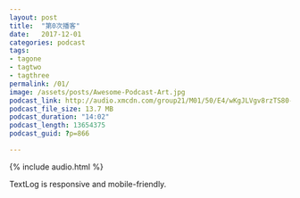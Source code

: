 ```yaml
---
layout: post
title:  "第0次播客"
date:   2017-12-01
categories: podcast
tags:
- tagone
- tagtwo
- tagthree
permalink: /01/
image: /assets/posts/Awesome-Podcast-Art.jpg
podcast_link: http://audio.xmcdn.com/group21/M01/50/E4/wKgJLVgv8rzTS80-ADCtbriC2aM082.m4a
podcast_file_size: 13.7 MB
podcast_duration: "14:02"
podcast_length: 13654375
podcast_guid: ?p=866

---
```


{% include audio.html %}

TextLog is responsive and mobile-friendly.
